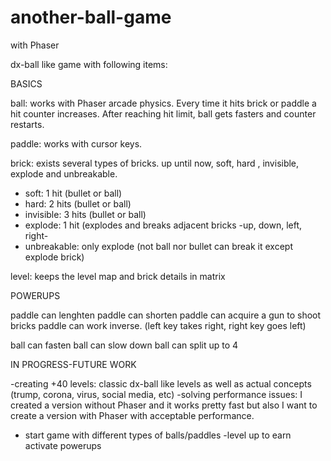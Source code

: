 # another-ball-game
with Phaser

dx-ball like game with following items:

BASICS

ball: works with Phaser arcade physics. Every time it hits brick or paddle a hit counter increases. After reaching hit limit, ball gets fasters and counter restarts.

paddle: works with cursor keys.

brick: exists several types of bricks. up until now, soft, hard , invisible, explode and unbreakable.
- soft: 1 hit (bullet or ball)
- hard: 2 hits (bullet or ball)
- invisible: 3 hits (bullet or ball)
- explode: 1 hit (explodes and breaks adjacent bricks -up, down, left, right-
- unbreakable: only explode (not ball nor bullet can break it except explode brick)

level: keeps the level map and brick details in matrix 

POWERUPS

paddle can lenghten 
paddle can shorten
paddle can acquire a gun to shoot bricks
paddle can work inverse. (left key takes right, right key goes left)

ball can fasten
ball can slow down
ball can split up to 4

IN PROGRESS-FUTURE WORK

-creating +40 levels: classic dx-ball like levels as well as actual concepts (trump, corona, virus, social media, etc) 
-solving performance issues: I created a version without Phaser and it works pretty fast but also I want to create a version with Phaser with acceptable performance.
- start game with different types of balls/paddles
-level up to earn activate powerups

